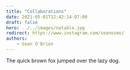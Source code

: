```yaml
---
title: "Collaborations"
date: 2021-05-01T12:42:14-07:00
draft: false
hero: ../../images/notable.jpg
redirect: https://www.instagram.com/seanosmo/
authors: 
    - Sean O'Brien
---
```

The quick brown fox jumped over the lazy dog.
